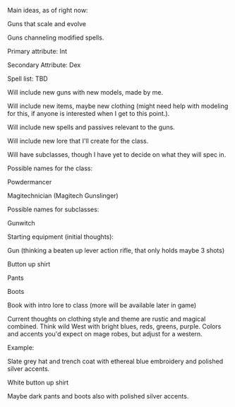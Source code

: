 Main ideas, as of right now:

Guns that scale and evolve

Guns channeling modified spells.


Primary attribute: Int

Secondary Attribute: Dex


Spell list: TBD


Will include new guns with new models, made by me.

Will include new items, maybe new clothing (might need help with modeling for this, if anyone is interested when I get to this point.).

Will include new spells and passives relevant to the guns.

Will include new lore that I'll create for the class.

Will have subclasses, though I have yet to decide on what they will spec in.


Possible names for the class:

Powdermancer 

Magitechnician (Magitech Gunslinger)


Possible names for subclasses:

Gunwitch


Starting equipment (initial thoughts):

Gun (thinking a beaten up lever action rifle, that only holds maybe 3 shots)

Button up shirt

Pants

Boots

Book with intro lore to class (more will be available later in game) 


Current thoughts on clothing style and theme are rustic and magical combined. Think wild West with bright blues, reds, greens, purple. Colors and accents you'd expect on mage robes, but adjust for a western.

Example:

Slate grey hat and trench coat with ethereal blue embroidery and polished silver accents.

White button up shirt

Maybe dark pants and boots also with polished silver accents.
